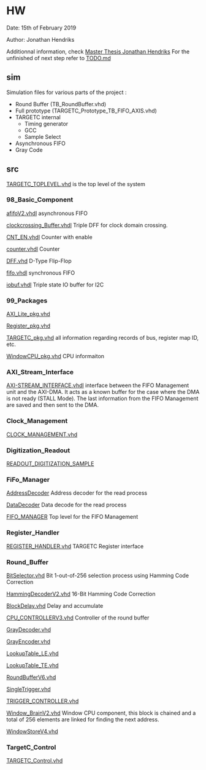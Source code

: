 # HW
Date: 15th of February 2019

Author: Jonathan Hendriks

Additionnal information, check [Master Thesis Jonathan Hendriks](WATCHMAN/Documentation/Master_Thesis/Hendriks_TM_2018-2019_S1.pdf)
For the unfinished of next step refer to [TODO.md](TODO.md)

## sim
Simulation files for various parts of the project :
- 	Round Buffer (TB_RoundBuffer.vhd)
- 	Full prototype (TARGETC_Prototype_TB_FIFO_AXIS.vhd)
- 	TARGETC internal
	-	Timing generator
	-	GCC 
	-	Sample Select
-	Asynchronous FIFO
-	Gray Code
	
## src
[TARGETC_TOPLEVEL.vhd](src/TARGETC_TOPLEVEL.vhd) is the top level of the system
### 98_Basic_Component
[afifoV2.vhdl](src/98_Basic_Component/afifoV2.vhdl) asynchronous FIFO

[clockcrossing_Buffer.vhdl](src/98_Basic_Component/clockcrossing_Buffer.vhd) Triple DFF for clock domain crossing.

[CNT_EN.vhdl](src/98_Basic_Component/CNT_EN.vhdl) Counter with enable

[counter.vhdl](src/98_Basic_Component/counter.vhdl) Counter 

[DFF.vhd](src/98_Basic_Component/DFF.vhd) D-Type Flip-Flop

[fifo.vhdl](src/98_Basic_Component/fifo.vhdl) synchronous FIFO

[iobuf.vhdl](src/98_Basic_Component/iobuf.vhd) Triple state IO buffer for I2C

### 99_Packages
[AXI_Lite_pkg.vhd](src/99_Packages/AXI_Lite_pkg.vhd)

[Register_pkg.vhd](src/99_Packages/Register_pkg.vhd)

[TARGETC_pkg.vhd](src/99_Packages/TARGETC_pkg.vhd) all information regarding records of bus, register map ID,  etc.

[WindowCPU_pkg.vhd](src/99_Packages/WindowCPU_pkg.vhd) CPU informaiton

### AXI_Stream_Interface
[AXI-STREAM_INTERFACE.vhdl](src/AXI_Stream_Interface/AXI-STREAM_INTERFACE.vhdl) interface between the FIFO Management unit and the AXI-DMA. It acts as a known buffer for the case where the DMA is not ready (STALL Mode). The last information from the FIFO Management are saved and then sent to the DMA.

### Clock_Management
[CLOCK_MANAGEMENT.vhd](src/Clock_Management/CLOCK_MANAGEMENT.vhd)

### Digitization_Readout
[READOUT_DIGITIZATION_SAMPLE](src/Digitization_Readout/READOUT_DIGITIZATION_SAMPLE.vhd)

### FiFo_Manager
[AddressDecoder](src/FiFo_Manager/AddressDecoder.vhdl) Address decoder for the read process 

[DataDecoder](src/FiFo_Manager/DataDecoder.vhdl) Data decode for the read process

[FIFO_MANAGER](src/FiFo_Manager/FIFO_MANAGER.vhdl) Top level for the FIFO Management

### Register_Handler
[REGISTER_HANDLER.vhd](src/Register_Handler/REGISTER_HANDLER.vhd) TARGETC Register interface

### Round_Buffer
[BitSelector.vhd](src/Round_Buffer/BitSelector.vhd) Bit 1-out-of-256 selection process using Hamming Code Correction 

[HammingDecoderV2.vhd](src/Round_Buffer/HammingDecoderV2.vhd) 16-Bit Hamming Code Correction

[BlockDelay.vhd](src/Round_Buffer/BlockDelay.vhd) Delay and accumulate

[CPU_CONTROLLERV3.vhd](src/Round_Buffer/CPU_CONTROLLERV3.vhd) Controller of the round buffer

[GrayDecoder.vhd](src/Round_Buffer/GrayDecoder.vhd)

[GrayEncoder.vhd](src/Round_Buffer/GrayEncoder.vhd)

[LookupTable_LE.vhd](src/Round_Buffer/LookupTable_LE.vhd)

[LookupTable_TE.vhd](src/Round_Buffer/LookupTable_TE.vhd)

[RoundBufferV6.vhd](src/Round_Buffer/RoundBufferV6.vhd)

[SingleTrigger.vhd](src/Round_Buffer/SingleTrigger.vhd)

[TRIGGER_CONTROLLER.vhd](src/Round_Buffer/TRIGGER_CONTROLLER.vhd)

[Window_BrainV2.vhd](src/Round_Buffer/Window_BrainV2.vhd) Window CPU component, this block is chained and a total of 256 elements are linked for finding the next address.

[WindowStoreV4.vhd](src/Round_Buffer/WindowStoreV4.vhd)

### TargetC_Control
[TARGETC_Control.vhd](src/TargetC_Control/TARGETC_Control.vhd)


